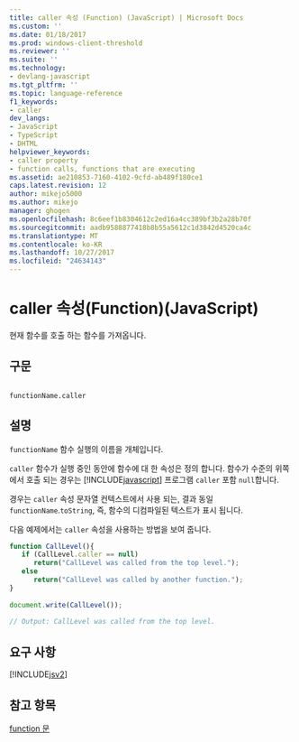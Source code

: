 ```yaml
---
title: caller 속성 (Function) (JavaScript) | Microsoft Docs
ms.custom: ''
ms.date: 01/18/2017
ms.prod: windows-client-threshold
ms.reviewer: ''
ms.suite: ''
ms.technology:
- devlang-javascript
ms.tgt_pltfrm: ''
ms.topic: language-reference
f1_keywords:
- caller
dev_langs:
- JavaScript
- TypeScript
- DHTML
helpviewer_keywords:
- caller property
- function calls, functions that are executing
ms.assetid: ae210853-7160-4102-9cfd-ab489f180ce1
caps.latest.revision: 12
author: mikejo5000
ms.author: mikejo
manager: ghogen
ms.openlocfilehash: 8c6eef1b8304612c2ed16a4cc389bf3b2a28b70f
ms.sourcegitcommit: aadb9588877418b8b55a5612c1d3842d4520ca4c
ms.translationtype: MT
ms.contentlocale: ko-KR
ms.lasthandoff: 10/27/2017
ms.locfileid: "24634143"
---
```

# <a name="caller-property-function-javascript"></a>caller 속성(Function)(JavaScript)
현재 함수를 호출 하는 함수를 가져옵니다.  
  
## <a name="syntax"></a>구문  
  
```  
  
functionName.caller  
```  
  
## <a name="remarks"></a>설명  
 `functionName` 함수 실행의 이름을 개체입니다.  
  
 `caller` 함수가 실행 중인 동안에 함수에 대 한 속성은 정의 합니다. 함수가 수준의 위쪽에서 호출 되는 경우는 [!INCLUDE[javascript](../../javascript/includes/javascript-md.md)] 프로그램 `caller` 포함 `null`합니다.  
  
 경우는 `caller` 속성 문자열 컨텍스트에서 사용 되는, 결과 동일 `functionName`.`toString`, 즉, 함수의 디컴파일된 텍스트가 표시 됩니다.  
  
 다음 예제에서는 `caller` 속성을 사용하는 방법을 보여 줍니다.  
  
```JavaScript  
function CallLevel(){  
   if (CallLevel.caller == null)  
      return("CallLevel was called from the top level.");  
   else  
      return("CallLevel was called by another function.");  
}  
  
document.write(CallLevel());  
  
// Output: CallLevel was called from the top level.  
```  
  
## <a name="requirements"></a>요구 사항  
 [!INCLUDE[jsv2](../../javascript/reference/includes/jsv2-md.md)]  
  
## <a name="see-also"></a>참고 항목  
 [function 문](../../javascript/reference/function-statement-javascript.md)